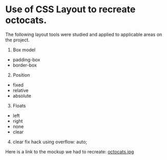 # Use of CSS Layout to recreate octocats.

The following layout tools were studied and applied to applicable areas on the project.
1. Box model
  * padding-box
  * border-box
2. Position
  * fixed
  * relative
  * absolute
3. Floats
  * left
  * right
  * none
  * clear
4. clear fix hack using overflow: auto;

Here is a link to the mockup we had to recreate:
[octocats.jpg](https://tiy-learn-content.s3.amazonaws.com/893e7a89-octocats.jpg)
